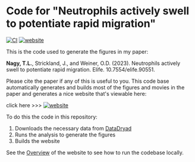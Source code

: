 # Code for "Neutrophils actively swell to potentiate rapid migration" 

[![CI](https://github.com/tlnagy/Nagy_2023_SwellMigration/actions/workflows/CI.yml/badge.svg)](https://github.com/tlnagy/Nagy_2023_SwellMigration/actions/workflows/CI.yml)
[![website](https://img.shields.io/badge/code_and_figures-blue)](https://tamasnagy.com/Nagy_2023_SwellMigration)


This is the code used to generate the figures in my paper:

**Nagy, T.L.**, Strickland, J., and Weiner, O.D. (2023). Neutrophils actively swell to potentiate rapid migration. Elife. 10.7554/elife.90551.

Please cite the paper if any of this is useful to you. This code base
automatically generates and builds most of the figures and movies in the paper
and generates a nice website that's viewable here: 

click here >>> [![website](https://img.shields.io/badge/code_and_figures-blue)](https://tamasnagy.com/Nagy_2023_SwellMigration)

To do this the code in this repository:

1. Downloads the necessary data from
   [DataDryad](https://datadryad.org/stash/dataset/doi:10.7272/Q6NS0S5N)
2. Runs the analysis to generate the figures
3. Builds the website

See the [Overview](https://tamasnagy.com/Nagy_2023_SwellMigration/#Overview) of
the website to see how to run the codebase locally.